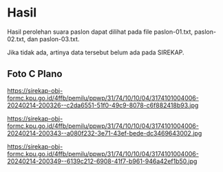 # Hasil

Hasil perolehan suara paslon dapat dilihat pada file paslon-01.txt, paslon-02.txt, dan paslon-03.txt.

Jika tidak ada, artinya data tersebut belum ada pada SIREKAP.

## Foto C Plano

https://sirekap-obj-formc.kpu.go.id/4ffb/pemilu/ppwp/31/74/10/10/04/3174101004006-20240214-200326--c2da6551-51f0-49c9-8078-c6f882418b93.jpg

https://sirekap-obj-formc.kpu.go.id/4ffb/pemilu/ppwp/31/74/10/10/04/3174101004006-20240214-200343--a080f232-3e71-43ef-bede-dc3469643002.jpg

https://sirekap-obj-formc.kpu.go.id/4ffb/pemilu/ppwp/31/74/10/10/04/3174101004006-20240214-200349--6139c212-6908-41f7-b961-946a42ef1b50.jpg
